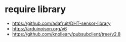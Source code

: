 # require library
- https://github.com/adafruit/DHT-sensor-library
- https://arduinojson.org/v6
- https://github.com/knolleary/pubsubclient/tree/v2.8
